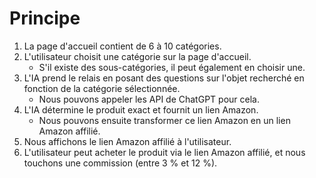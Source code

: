# Principe

1. La page d'accueil contient de 6 à 10 catégories.
2. L'utilisateur choisit une catégorie sur la page d'accueil.
    - S'il existe des sous-catégories, il peut également en choisir une.
3. L'IA prend le relais en posant des questions sur l'objet recherché en fonction de la catégorie sélectionnée.
    - Nous pouvons appeler les API de ChatGPT pour cela.
4. L'IA détermine le produit exact et fournit un lien Amazon.
    - Nous pouvons ensuite transformer ce lien Amazon en un lien Amazon affilié.
5. Nous affichons le lien Amazon affilié à l'utilisateur.
6. L'utilisateur peut acheter le produit via le lien Amazon affilié, et nous touchons une commission (entre 3 % et 12 %).

